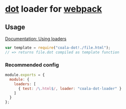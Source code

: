 # [dot](https://github.com/olado/doT) loader for [webpack](http://webpack.github.io/)

## Usage

[Documentation: Using loaders](http://webpack.github.io/docs/using-loaders.html)

``` javascript
var template = require("coala-dot!./file.html");
// => returns file.dot compiled as template function
```

### Recommended config

``` javascript
module.exports = {
  module: {
    loaders: [
      { test: /\.html$/, loader: "coala-dot-loader" }
    ]
  }
};
```

